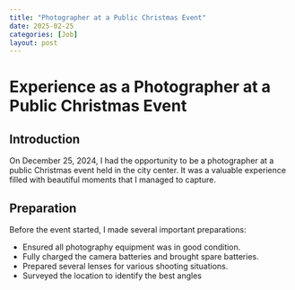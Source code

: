 ```yaml
---
title: "Photographer at a Public Christmas Event"
date: 2025-02-25
categories: [Job]
layout: post
---
```


# Experience as a Photographer at a Public Christmas Event

## Introduction
On December 25, 2024, I had the opportunity to be a photographer at a public Christmas event held in the city center. It was a valuable experience filled with beautiful moments that I managed to capture.

## Preparation
Before the event started, I made several important preparations:
- Ensured all photography equipment was in good condition.
- Fully charged the camera batteries and brought spare batteries.
- Prepared several lenses for various shooting situations.
- Surveyed the location to identify the best angles
